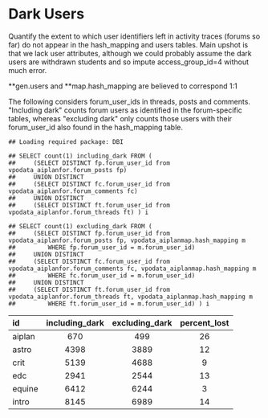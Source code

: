 Dark Users
========================================================

Quantify the extent to which user identifiers left in activity traces (forums so far) do not appear in the hash_mapping and users tables. Main upshot is that we lack user attributes, although we could probably assume the dark users are withdrawn students and so impute access_group_id=4 without much error.

**gen.users and **map.hash_mapping are believed to correspond 1:1

The following considers forum_user_ids in threads, posts and comments. "Including dark" counts forum users as identified in the forum-specific tables, whereas "excluding dark" only counts those users with their forum_user_id also found in the hash_mapping table.


```
## Loading required package: DBI
```

```
## SELECT count(1) including_dark FROM (
##     (SELECT DISTINCT fp.forum_user_id from vpodata_aiplanfor.forum_posts fp)
##     UNION DISTINCT
##     (SELECT DISTINCT fc.forum_user_id from vpodata_aiplanfor.forum_comments fc)
##     UNION DISTINCT
##     (SELECT DISTINCT ft.forum_user_id from vpodata_aiplanfor.forum_threads ft) ) i
```

```
## SELECT count(1) excluding_dark FROM (
##     (SELECT DISTINCT fp.forum_user_id from vpodata_aiplanfor.forum_posts fp, vpodata_aiplanmap.hash_mapping m
##         WHERE fp.forum_user_id = m.forum_user_id)
##     UNION DISTINCT
##     (SELECT DISTINCT fc.forum_user_id from vpodata_aiplanfor.forum_comments fc, vpodata_aiplanmap.hash_mapping m
##         WHERE fc.forum_user_id = m.forum_user_id)
##     UNION DISTINCT
##     (SELECT DISTINCT ft.forum_user_id from vpodata_aiplanfor.forum_threads ft, vpodata_aiplanmap.hash_mapping m
##         WHERE ft.forum_user_id = m.forum_user_id) ) i
```


|id      | including_dark | excluding_dark | percent_lost |
|:-------|:--------------:|:--------------:|:------------:|
|aiplan  |       670      |       499      |      26      |
|astro   |      4398      |      3889      |      12      |
|crit    |      5139      |      4688      |       9      |
|edc     |      2941      |      2544      |      13      |
|equine  |      6412      |      6244      |       3      |
|intro   |      8145      |      6989      |      14      |


